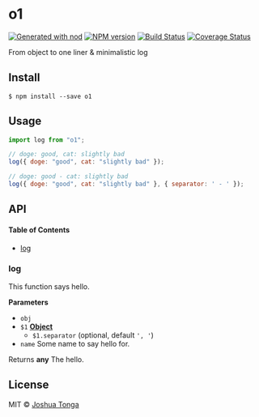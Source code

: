 # o1

[![Generated with nod](https://img.shields.io/badge/generator-nod-2196F3.svg?style=flat-square)](https://github.com/diegohaz/nod)
[![NPM version](https://img.shields.io/npm/v/o1.svg?style=flat-square)](https://npmjs.org/package/o1)
[![Build Status](https://img.shields.io/travis/hellojoshuatonga/o1/master.svg?style=flat-square)](https://travis-ci.org/hellojoshuatonga/o1) [![Coverage Status](https://img.shields.io/codecov/c/github/hellojoshuatonga/o1/master.svg?style=flat-square)](https://codecov.io/gh/hellojoshuatonga/o1/branch/master)

From object to one liner & minimalistic log 

## Install

    $ npm install --save o1

## Usage

```js
import log from "o1";

// doge: good, cat: slightly bad
log({ doge: "good", cat: "slightly bad" });

// doge: good - cat: slightly bad
log({ doge: "good", cat: "slightly bad" }, { separator: ' - ' });
```

## API

<!-- Generated by documentation.js. Update this documentation by updating the source code. -->

#### Table of Contents

-   [log](#log)

### log

This function says hello.

**Parameters**

-   `obj`  
-   `$1` **[Object](https://developer.mozilla.org/docs/Web/JavaScript/Reference/Global_Objects/Object)** 
    -   `$1.separator`   (optional, default `', '`)
-   `name`  Some name to say hello for.

Returns **any** The hello.

## License

MIT © [Joshua Tonga](https://hellojoshuatonga.github.io)

